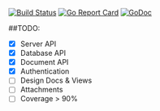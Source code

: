 [![Build Status](https://travis-ci.org/pupizoid/gocouch.svg?branch=master)](https://travis-ci.org/pupizoid/gocouch)
[![Go Report Card](https://goreportcard.com/badge/github.com/pupizoid/gocouch)](https://goreportcard.com/report/github.com/pupizoid/gocouch)
[![GoDoc](https://godoc.org/github.com/pupizoid/gocouch?status.svg)](https://godoc.org/github.com/pupizoid/gocouch)

##TODO:
- [x] Server API
- [x] Database API
- [x] Document API
- [x] Authentication
- [ ] Design Docs & Views
- [ ] Attachments
- [ ] Coverage > 90%
